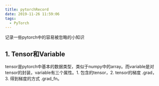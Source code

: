 ```yaml
---
title: pytorchRecord
date: 2019-11-26 11:59:06
tags:
  - PyTorch
---
```


记录一些pytorch中的容易被忽略的小知识

## 1. Tensor和Variable
tensor是pytorch中基本的数据类型，类似于numpy中的array。而variable是对tensor的封装，variable有三个属性。1. 包含的tensor，2. tensor的梯度 .grad，3. 得到梯度的方式 .grad_fn。
